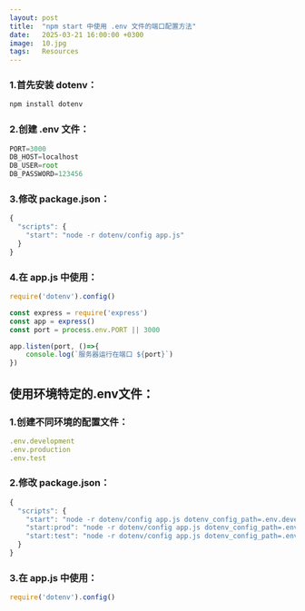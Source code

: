 ```yaml
---
layout: post
title:  "npm start 中使用 .env 文件的端口配置方法"
date:   2025-03-21 16:00:00 +0300
image:  10.jpg
tags:   Resources
---
```


### 1.首先安装 dotenv：
```javascript
npm install dotenv
```
### 2.创建 .env 文件：
```javascript
PORT=3000
DB_HOST=localhost
DB_USER=root
DB_PASSWORD=123456
```
### 3.修改 package.json：
```javascript
{
  "scripts": {
    "start": "node -r dotenv/config app.js"
  }
}
``` 
### 4.在 app.js 中使用：
```javascript
require('dotenv').config()

const express = require('express')
const app = express()
const port = process.env.PORT || 3000

app.listen(port, ()=>{
    console.log(`服务器运行在端口 ${port}`)
})
```

## 使用环境特定的.env文件：
### 1.创建不同环境的配置文件：
```javascript
.env.development
.env.production
.env.test
```

### 2.修改 package.json：
```javascript
{
  "scripts": {
    "start": "node -r dotenv/config app.js dotenv_config_path=.env.development",
    "start:prod": "node -r dotenv/config app.js dotenv_config_path=.env.production",
    "start:test": "node -r dotenv/config app.js dotenv_config_path=.env.test"
  }
}
```

### 3.在 app.js 中使用：
```javascript
require('dotenv').config()
```
